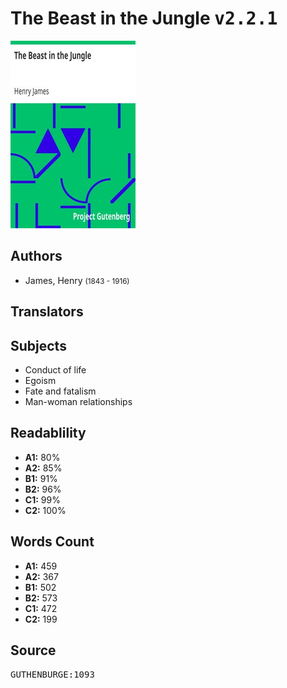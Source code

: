 # The Beast in the Jungle <kbd>v2.2.1</kbd>

![](./cover.medium.jpg "")

## Authors


 - James, Henry <small>(1843 - 1916)</small>

## Translators



## Subjects


 - Conduct of life
 - Egoism
 - Fate and fatalism
 - Man-woman relationships

## Readablility


 - **A1:** 80%
 - **A2:** 85%
 - **B1:** 91%
 - **B2:** 96%
 - **C1:** 99%
 - **C2:** 100%

## Words Count


 - **A1:** 459
 - **A2:** 367
 - **B1:** 502
 - **B2:** 573
 - **C1:** 472
 - **C2:** 199

## Source


<kbd>GUTHENBURGE:1093</kbd>
